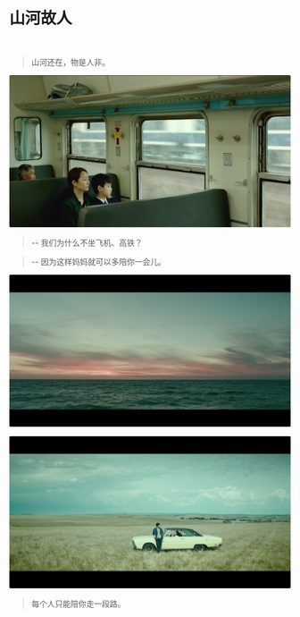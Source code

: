 # 山河故人

<br>

> 山河还在，物是人非。

![](/content/Mountains_May_Depart/Mountains_May_Depart_1.jpg)

> -- 我们为什么不坐飞机、高铁？

> -- 因为这样妈妈就可以多陪你一会儿。


![](/content/Mountains_May_Depart/Mountains_May_Depart_2.jpg)

![](/content/Mountains_May_Depart/Mountains_May_Depart_3.jpg)

> 每个人只能陪你走一段路。